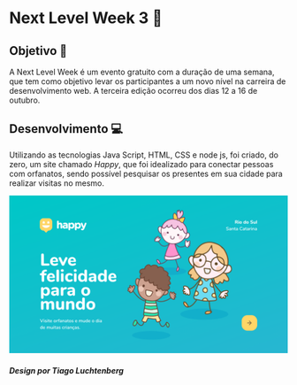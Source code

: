 # Next Level Week 3 :rocket:

## Objetivo :dart: 
A Next Level Week é um evento gratuito com a duração de uma semana, que tem como objetivo levar os participantes a um novo nível na carreira de desenvolvimento web. A terceira edição ocorreu dos dias 12 a 16 de outubro. 

## Desenvolvimento :computer:
Utilizando as tecnologias Java Script, HTML, CSS e node js, foi criado, do zero, um site chamado _Happy_, que foi idealizado para conectar pessoas com orfanatos, sendo possível pesquisar os presentes em sua cidade para realizar visitas no mesmo. 

![Home-page Happy](public/images/HomePage.png)

##### Design por Tiago Luchtenberg
